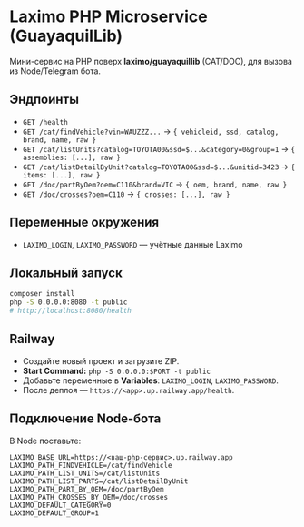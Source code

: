 # Laximo PHP Microservice (GuayaquilLib)

Мини-сервис на PHP поверх **laximo/guayaquillib** (CAT/DOC), для вызова из Node/Telegram бота.

## Эндпоинты
- `GET /health`
- `GET /cat/findVehicle?vin=WAUZZZ...` → `{ vehicleid, ssd, catalog, brand, name, raw }`
- `GET /cat/listUnits?catalog=TOYOTA00&ssd=$...&category=0&group=1` → `{ assemblies: [...], raw }`
- `GET /cat/listDetailByUnit?catalog=TOYOTA00&ssd=$...&unitid=3423` → `{ items: [...], raw }`
- `GET /doc/partByOem?oem=C110&brand=VIC` → `{ oem, brand, name, raw }`
- `GET /doc/crosses?oem=C110` → `{ crosses: [...], raw }`

## Переменные окружения
- `LAXIMO_LOGIN`, `LAXIMO_PASSWORD` — учётные данные Laximo

## Локальный запуск
```bash
composer install
php -S 0.0.0.0:8080 -t public
# http://localhost:8080/health
```

## Railway
- Создайте новый проект и загрузите ZIP.
- **Start Command:** `php -S 0.0.0.0:$PORT -t public`
- Добавьте переменные в **Variables**: `LAXIMO_LOGIN`, `LAXIMO_PASSWORD`.
- После деплоя — `https://<app>.up.railway.app/health`.

## Подключение Node-бота
В Node поставьте:
```
LAXIMO_BASE_URL=https://<ваш-php-сервис>.up.railway.app
LAXIMO_PATH_FINDVEHICLE=/cat/findVehicle
LAXIMO_PATH_LIST_UNITS=/cat/listUnits
LAXIMO_PATH_LIST_PARTS=/cat/listDetailByUnit
LAXIMO_PATH_PART_BY_OEM=/doc/partByOem
LAXIMO_PATH_CROSSES_BY_OEM=/doc/crosses
LAXIMO_DEFAULT_CATEGORY=0
LAXIMO_DEFAULT_GROUP=1
```
